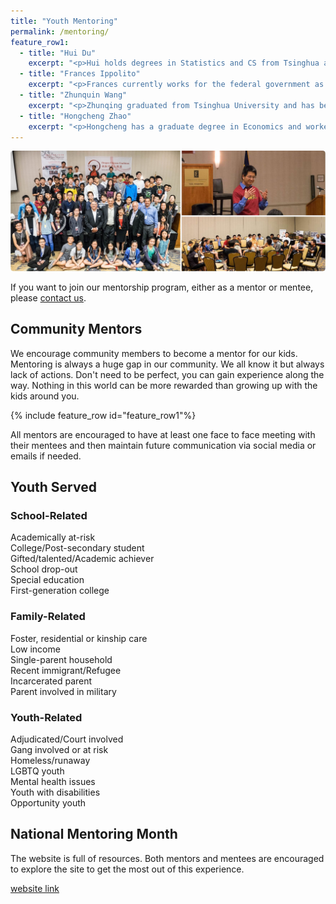 ```yaml
---
title: "Youth Mentoring"
permalink: /mentoring/
feature_row1:
  - title: "Hui Du"
    excerpt: "<p>Hui holds degrees in Statistics and CS from Tsinghua and U-Chicago, having been a data scientist since 1998. She is passionate about education and giving back to her community, including working as volunteer Chinese teacher, serving in PTA board, helping to run NPOs and hosting a large social media group to support local community.</p>"
  - title: "Frances Ippolito"
    excerpt: "<p>Frances currently works for the federal government as a Patent Judge.  Before that, she was a patent attorney, working with many start-ups. Before law school, she was a high school chemistry teacher.  She still enjoys meeting many of the local high school students when she interviews them for her college.</p>"
  - title: "Zhunquin Wang"
    excerpt: "<p>Zhunqing graduated from Tsinghua University and has been a software developer for Oracle since 1997. He has been coaching world-class robotics teams for over a dozen years. He was also active in a local Boy Scout troop. His passion is to foster the holistic growth of future technology leaders.</p>"
  - title: "Hongcheng Zhao"
    excerpt: "<p>Hongcheng has a graduate degree in Economics and worked in healthcare industry for more than 20 years. He had three years of teaching and mentoring experience in college. He has devoted his time to Chinese community in the last 3 years, including helping develop youth programs.</p>"
---
```

<p><img src="/assets/images/activities/mentoring3.jpg"></p>

If you want to join our mentorship program, either as a mentor or mentee, please [contact us](http://pdxchinese.org/contact/).

## Community Mentors

We encourage community members to become a mentor for our kids. Mentoring is always a huge gap in our community. We all know it but always lack of actions. Don't need to be perfect, you can gain experience along the way. Nothing in this world can be more rewarded than growing up with the kids around you.

{% include feature_row id="feature_row1"%}

All mentors are encouraged to have at least one face to face meeting with their mentees and then maintain future communication via social media or emails if needed. 

## Youth Served

### School-Related  
Academically at-risk  
College/Post-secondary student  
Gifted/talented/Academic achiever  
School drop-out  
Special education  
First-generation college  

### Family-Related
Foster, residential or kinship care  
Low income  
Single-parent household  
Recent immigrant/Refugee  
Incarcerated parent  
Parent involved in military  

### Youth-Related  
Adjudicated/Court involved  
Gang involved or at risk  
Homeless/runaway  
LGBTQ youth  
Mental health issues  
Youth with disabilities  
Opportunity youth  

## National Mentoring Month

The website is full of resources. Both mentors and mentees are encouraged to explore the site to get the most out of this experience.

[website link](http://www.mentoring.org/our-work/campaigns/national-mentoring-month/)
